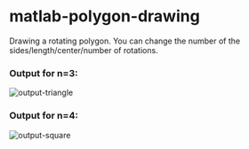 # matlab-polygon-drawing

Drawing a rotating polygon.
You can change the number of the sides/length/center/number of rotations.

### Output for n=3:
![output-triangle](https://github.com/irfanyucesan/matlab-polygon-drawing/assets/120679137/383a8994-d43d-41e1-a5f0-7a997f545903)
### Output for n=4:
![output-square](https://github.com/irfanyucesan/matlab-polygon-drawing/assets/120679137/6be449ad-582e-4a94-a71d-a6ae23c242e1)

